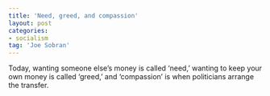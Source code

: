 ```yaml
---
title: 'Need, greed, and compassion'
layout: post
categories:
- socialism
tag: 'Joe Sobran'
---
```


Today, wanting someone else’s money is called ‘need,’ wanting to keep your own money is called ‘greed,’ and ‘compassion’ is when politicians arrange the transfer.